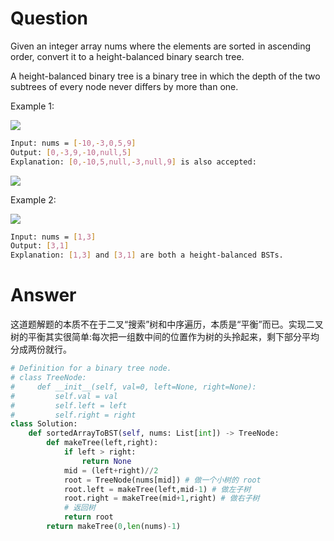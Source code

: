 # Question
Given an integer array nums where the elements are sorted in ascending order, convert it to a height-balanced binary search tree.

A height-balanced binary tree is a binary tree in which the depth of the two subtrees of every node never differs by more than one.

Example 1:

![](https://assets.leetcode.com/uploads/2021/02/18/btree1.jpg)
```bash
Input: nums = [-10,-3,0,5,9]
Output: [0,-3,9,-10,null,5]
Explanation: [0,-10,5,null,-3,null,9] is also accepted:
```

![](https://assets.leetcode.com/uploads/2021/02/18/btree2.jpg)

Example 2:

![](https://assets.leetcode.com/uploads/2021/02/18/btree.jpg)
```bash
Input: nums = [1,3]
Output: [3,1]
Explanation: [1,3] and [3,1] are both a height-balanced BSTs.
```
# Answer
这道题解题的本质不在于二叉“搜索”树和中序遍历，本质是“平衡”而已。实现二叉树的平衡其实很简单:每次把一组数中间的位置作为树的头拎起来，剩下部分平均分成两份就行。
```python
# Definition for a binary tree node.
# class TreeNode:
#     def __init__(self, val=0, left=None, right=None):
#         self.val = val
#         self.left = left
#         self.right = right
class Solution:
    def sortedArrayToBST(self, nums: List[int]) -> TreeNode:
        def makeTree(left,right):
            if left > right:
                return None
            mid = (left+right)//2
            root = TreeNode(nums[mid]) # 做一个小树的 root
            root.left = makeTree(left,mid-1) # 做左子树
            root.right = makeTree(mid+1,right) # 做右子树
            # 返回树
            return root
        return makeTree(0,len(nums)-1)
```

